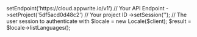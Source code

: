 <?php

use Getapp\Client;
use Getapp\Services\Locale;

$client = (new Client())
    ->setEndpoint('https://cloud.appwrite.io/v1') // Your API Endpoint
    ->setProject('5df5acd0d48c2') // Your project ID
    ->setSession(''); // The user session to authenticate with

$locale = new Locale($client);

$result = $locale->listLanguages();
